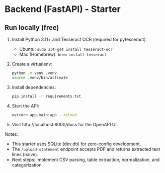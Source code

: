 # Backend (FastAPI) - Starter

## Run locally (free)

1. Install Python 3.11+ and Tesseract OCR (required for pytesseract).
   - Ubuntu: `sudo apt-get install tesseract-ocr`
   - Mac (Homebrew): `brew install tesseract`

2. Create a virtualenv:
   ```bash
   python -m venv .venv
   source .venv/bin/activate
   ```

3. Install dependencies:
   ```bash
   pip install -r requirements.txt
   ```

4. Start the API:
   ```bash
   uvicorn app.main:app --reload
   ```

5. Visit http://localhost:8000/docs for the OpenAPI UI.

Notes:
- This starter uses SQLite (dev.db) for zero-config development.
- The `/upload-statement` endpoint accepts PDF and returns extracted text lines (naive).
- Next steps: implement CSV parsing, table extraction, normalization, and categorization.
